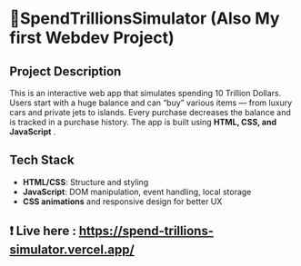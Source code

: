 # 💸SpendTrillionsSimulator (Also My first Webdev Project)
 
## Project Description
This is an interactive web app that simulates spending 10 Trillion Dollars. Users start with a huge balance and can “buy” various items — from luxury cars and private jets to islands. Every purchase decreases the balance and is tracked in a purchase history. The app is built using **HTML, CSS, and JavaScript** .

## Tech Stack
- **HTML/CSS**: Structure and styling
- **JavaScript**: DOM manipulation, event handling, local storage
- **CSS animations** and responsive design for better UX


## ❗ Live here : https://spend-trillions-simulator.vercel.app/


